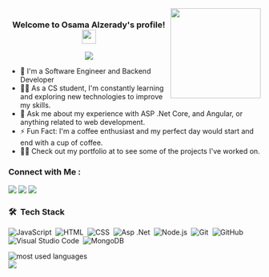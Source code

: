 
<img width="180" align="right" src="https://c.tenor.com/_DOBjnGspYAAAAAM/code-coding.gif">

<h3 align="center">
  Welcome to Osama Alzerady's profile!
  <img src="https://media.giphy.com/media/hvRJCLFzcasrR4ia7z/giphy.gif" width="28">
</h3>

<!-- Typing SVG by DenverCoder1 - https://github.com/DenverCoder1/readme-typing-svg -->
<p align="center">
  <a href="https://github.com/DenverCoder1/readme-typing-svg"><img src="https://readme-typing-svg.herokuapp.com/?lines=Full-stack%20web%20developer;Always%20learning%20new%20things&font=Fira%20Code&center=true&width=440&height=45&color=f75c7e&vCenter=true&size=22"></a>
</p> 

- 🏢 I'm a Software Engineer and Backend Developer
- 👨‍💻 As a CS student, I'm constantly learning and exploring new technologies to improve my skills.
- 💬 Ask me about my experience with ASP .Net Core, and Angular, or anything related to web development.
- ⚡ Fun Fact: I'm a coffee enthusiast and my perfect day would start and end with a cup of coffee.
- 👨‍💻 Check out my portfolio at to see some of the projects I've worked on.


### Connect with Me :

<a href="https://www.linkedin.com/in/osama-alzurady-8a7395214/" target="_blank"><img src="https://img.shields.io/badge/-Osama%20Alzerady-0077B5?style=for-the-badge&logo=Linkedin&logoColor=white"/></a>
<a href="https://t.me/Osama0_Mohamed" target="_blank"><img src="https://img.shields.io/badge/-Osama%20Alzerady-0077B5?style=for-the-badge&logo=Telegram&logoColor=white"/></a>
<a href="https://www.instagram.com/osama.alzerady/" target="_blank"><img src="https://img.shields.io/badge/-Osama%20Alzerady-0077B5?style=for-the-badge&logo=instagram&logoColor=white"/></a>

### 🛠 &nbsp;Tech Stack
![JavaScript](https://img.shields.io/badge/-JavaScript-05122A?style=flat&logo=javascript)&nbsp;
![HTML](https://img.shields.io/badge/-HTML-05122A?style=flat&logo=HTML5)&nbsp;
![CSS](https://img.shields.io/badge/-CSS-05122A?style=flat&logo=CSS3&logoColor=1572B6)&nbsp;
![Asp .Net](https://img.shields.io/badge/-Asp.Net-05122A?style=flat&logo=Asp.Net)&nbsp;
![Node.js](https://img.shields.io/badge/-Node.js-05122A?style=flat&logo=node.js&logoColor=339933)&nbsp;
![Git](https://img.shields.io/badge/-Git-05122A?style=flat&logo=git)&nbsp;
![GitHub](https://img.shields.io/badge/-GitHub-05122A?style=flat&logo=github)&nbsp;
![Visual Studio Code](https://img.shields.io/badge/-Visual%20Studio%20Code-05122A?style=flat&logo=visual-studio-code&logoColor=007ACC)&nbsp;
![MongoDB](https://img.shields.io/badge/-MongoDB-05122A?style=flat&logo=MongoDB)&nbsp;
<!-- ![GraphQL](https://img.shields.io/badge/-GraphQL-05122A?style=flat&logo=GraphQL)&nbsp;
--!>

<!-- ![Python](https://img.shields.io/badge/-Python%20-05122A?style=flat&logo=python)&nbsp; --!>




<img align="left" src="https://github-readme-stats.vercel.app/api/top-langs?username=yousefdergham&show_icons=true&locale=en&layout=compact&theme=radical" alt="most used languages" />
<br>
<a href="https://komarev.com/ghpvc/?username=yousefdergham&style=for-the-badge">
    <img src="https://komarev.com/ghpvc/?username=yousefdergham&style=for-the-badge">
</a>
